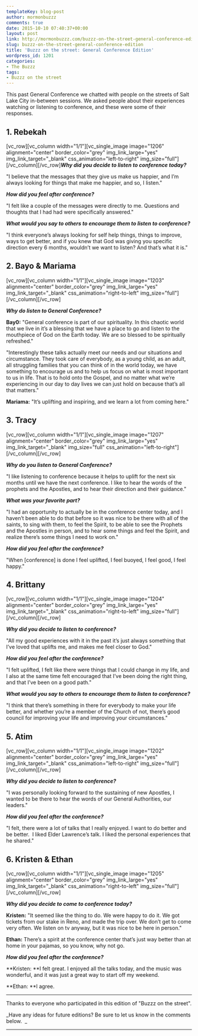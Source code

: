 ```yaml
---
templateKey: blog-post
author: mormonbuzzz
comments: true
date: 2015-10-10 07:40:37+00:00
layout: post
link: http://mormonbuzzz.com/buzzz-on-the-street-general-conference-edition/
slug: buzzz-on-the-street-general-conference-edition
title: 'Buzzz on the street: General Conference Edition'
wordpress_id: 1201
categories:
- The Buzzz
tags:
- Buzzz on the street
---
```


This past General Conference we chatted with people on the streets of Salt Lake City in-between sessions. We asked people about their experiences watching or listening to conference, and these were some of their responses.


## 1. Rebekah


[vc_row][vc_column width="1/1"][vc_single_image image="1206" alignment="center" border_color="grey" img_link_large="yes" img_link_target="_blank" css_animation="left-to-right" img_size="full"][/vc_column][/vc_row]**_Why did you decide to listen to conference today?_**

"I believe that the messages that they give us make us happier, and I’m always looking for things that make me happier, and so, I listen."

**_How did you feel after conference?_**

"I felt like a couple of the messages were directly to me. Questions and thoughts that I had had were specifically answered."

**_What would you say to others to encourage them to listen to conference?_**

"I think everyone’s always looking for self help things, things to improve, ways to get better, and if you knew that God was giving you specific direction every 6 months, wouldn’t we want to listen? And that’s what it is."


## 2. Bayo & Mariama


[vc_row][vc_column width="1/1"][vc_single_image image="1203" alignment="center" border_color="grey" img_link_large="yes" img_link_target="_blank" css_animation="right-to-left" img_size="full"][/vc_column][/vc_row]

_**Why do listen to General Conference?**_

**Bay0:** "General conference is part of our spirituality. In this chaotic world that we live in it’s a blessing that we have a place to go and listen to the mouthpiece of God on the Earth today. We are so blessed to be spiritually refreshed."

"Interestingly these talks actually meet our needs and our situations and circumstance. They took care of everybody, as a young child, as an adult, all struggling families that you can think of in the world today, we have something to encourage us and to help us focus on what is most important to us in life. That is to hold onto the Gospel, and no matter what we’re experiencing in our day to day lives we can just hold on because that’s all that matters."

**Mariama:** "It’s uplifting and inspiring, and we learn a lot from coming here."


## 3. Tracy


[vc_row][vc_column width="1/1"][vc_single_image image="1207" alignment="center" border_color="grey" img_link_large="yes" img_link_target="_blank" img_size="full" css_animation="left-to-right"][/vc_column][/vc_row]

_**Why do you listen to General Conference?**_

"I like listening to conference because it helps to uplift for the next six months until we have the next conference. I like to hear the words of the prophets and the Apostles, and to hear their direction and their guidance."

_**What was your favorite part?**_

"I had an opportunity to actually be in the conference center today, and I haven’t been able to do that before so it was nice to be there with all of the saints, to sing with them, to feel the Spirit, to be able to see the Prophets and the Apostles in person, and to hear some things and feel the Spirit, and realize there’s some things I need to work on."

_**How did you feel after the conference?**_

"When [conference] is done I feel uplifted, I feel buoyed, I feel good, I feel happy."


## 4. Brittany


[vc_row][vc_column width="1/1"][vc_single_image image="1204" alignment="center" border_color="grey" img_link_large="yes" img_link_target="_blank" css_animation="right-to-left" img_size="full"][/vc_column][/vc_row]

_**Why did you decide to listen to conference?**_

"All my good experiences with it in the past it’s just always something that I’ve loved that uplifts me, and makes me feel closer to God."

_**How did you feel after the conference?**_

"I felt uplifted, I felt like there were things that I could change in my life, and I also at the same time felt encouraged that I’ve been doing the right thing, and that I’ve been on a good path."

**_What would you say to others to encourage them to listen to conference?_**

"I think that there’s something in there for everybody to make your life better, and whether you’re a member of the Church of not, there’s good council for improving your life and improving your circumstances."


## 5. Atim


[vc_row][vc_column width="1/1"][vc_single_image image="1202" alignment="center" border_color="grey" img_link_large="yes" img_link_target="_blank" css_animation="left-to-right" img_size="full"][/vc_column][/vc_row]

_**Why did you decide to listen to conference?**_

"I was personally looking forward to the sustaining of new Apostles, I wanted to be there to hear the words of our General Authorities, our leaders."

_**How did you feel after the conference?**_

"I felt, there were a lot of talks that I really enjoyed. I want to do better and be better.  I liked Elder Lawrence’s talk. I liked the personal experiences that he shared."


## 6. Kristen & Ethan


[vc_row][vc_column width="1/1"][vc_single_image image="1205" alignment="center" border_color="grey" img_link_large="yes" img_link_target="_blank" css_animation="right-to-left" img_size="full"][/vc_column][/vc_row]

_**Why did you decide to come to conference today?**_

**Kristen:** "It seemed like the thing to do. We were happy to do it. We got tickets from our stake in Reno, and made the trip over. We don’t get to come very often. We listen on tv anyway, but it was nice to be here in person."

**Ethan:** There’s a spirit at the conference center that’s just way better than at home in your pajamas, so you know, why not go.

_**How did you feel after the conference?**_

**Kristen: **I felt great. I enjoyed all the talks today, and the music was wonderful, and it was just a great way to start off my weekend.

**Ethan: **I agree.



* * *



Thanks to everyone who participated in this edition of "Buzzz on the street".

_Have any ideas for future editions? Be sure to let us know in the comments below.  _



* * *




